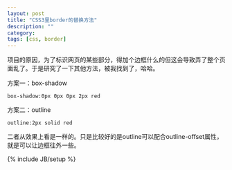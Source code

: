 ```yaml
---
layout: post
title: "CSS3里border的替换方法"
description: ""
category: 
tags: [css, border]
---
```

项目的原因，为了标识网页的某些部分，得加个边框什么的但这会导致弄了整个页面乱了。于是研究了一下其他方法，被我找到了，哈哈。

方案一：box-shadow

	box-shadow:0px 0px 0px 2px red

方案二：outline

	outline:2px solid red
	
二者从效果上看是一样的。只是比较好的是outline可以配合outline-offset属性，就是可以让边框往外一些。


{% include JB/setup %}
